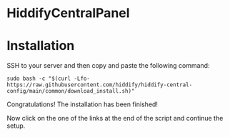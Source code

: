 # HiddifyCentralPanel


# Installation

SSH to your server and then copy and paste the following command:

```
sudo bash -c "$(curl -Lfo- https://raw.githubusercontent.com/hiddify/hiddify-central-config/main/common/download_install.sh)"
```

Congratulations! The installation has been finished!

Now click on the one of the links at the end of the script and continue the setup.